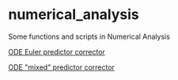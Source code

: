 # numerical_analysis

Some functions and scripts in Numerical Analysis

[ODE Euler predictor corrector](numerical_analysis/odeEulerPreCor.m)


[ODE "mixed" predictor corrector](numerical_analysis/odeMixedPreCor.m)
